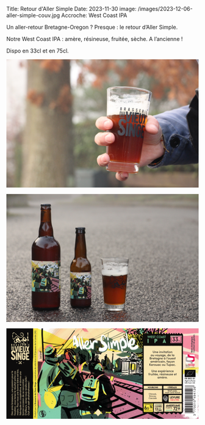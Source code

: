 Title: Retour d'Aller Simple 
Date: 2023-11-30
image: /images/2023-12-06-aller-simple-couv.jpg
Accroche: West Coast IPA

Un aller-retour Bretagne-Oregon ? Presque : le retour d’Aller Simple.

Notre West Coast IPA : amère, résineuse, fruitée, sèche. A l’ancienne !

Dispo en 33cl et en 75cl.

![](/images/2023-12-06-aller-simple-photo1.jpg)

![](/images/2023-12-06-aller-simple-photo2.jpg)

![](/images/2023-12-06-aller-simple-photo3.png)
